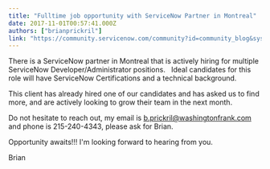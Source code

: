 ```yaml
---
title: "Fulltime job opportunity with ServiceNow Partner in Montreal"
date: 2017-11-01T00:57:41.000Z
authors: ["brianprickril"]
link: "https://community.servicenow.com/community?id=community_blog&sys_id=9cbc2a25dbd0dbc01dcaf3231f961995"
---
```

<p>There is a ServiceNow partner in Montreal that is actively hiring for multiple ServiceNow Developer/Administrator positions.   Ideal candidates for this role will have ServiceNow Certifications and a technical background.</p><p></p><p>This client has already hired one of our candidates and has asked us to find more, and are actively looking to grow their team in the next month.</p><p></p><p><span>Do not hesitate to reach out, my email is </span><a title="k-email-small" class="jive-link-email-small" href="mailto:b.prickril@washingtonfrank.com">b.prickril@washingtonfrank.com</a><span> and phone is 215-240-4343, please ask for Brian.</span></p><p></p><p>Opportunity awaits!!! I'm looking forward to hearing from you.</p><p></p><p>Brian</p>